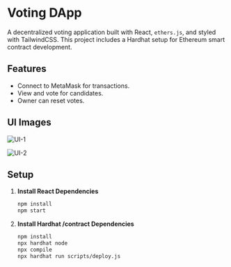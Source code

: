 # Voting DApp

A decentralized voting application built with React, `ethers.js`, and styled with TailwindCSS. This project includes a Hardhat setup for Ethereum smart contract development.

## Features
- Connect to MetaMask for transactions.
- View and vote for candidates.
- Owner can reset votes.

## UI Images

![UI-1](https://coffee-closed-narwhal-255.mypinata.cloud/ipfs/QmderGJJYXFbAiYrsU2xtjnaAVjMnyjCVXTuaMjwHM37HN)

![UI-2](https://coffee-closed-narwhal-255.mypinata.cloud/ipfs/Qmbu5AHYKFEaRiFKU2PB9BjhQhZpWaErNQZZihJhjLYaNb)

## Setup

1. **Install  React Dependencies**
   ```bash
   npm install
   npm start
   ```

1. **Install Hardhat /contract Dependencies**
   ```bash
   npm install
   npx hardhat node
   npx compile
   npx hardhat run scripts/deploy.js
   ```   
